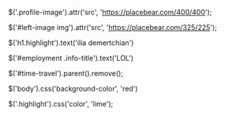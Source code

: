 $('.profile-image').attr('src', 'https://placebear.com/400/400');

$('#left-image img').attr('src', 'https://placebear.com/325/225');

$('h1.highlight').text('ilia demertchian')

$('#employment .info-title').text('LOL')

$('#time-travel').parent().remove();

$('body').css('background-color', 'red')

$('.highlight').css('color', 'lime');
